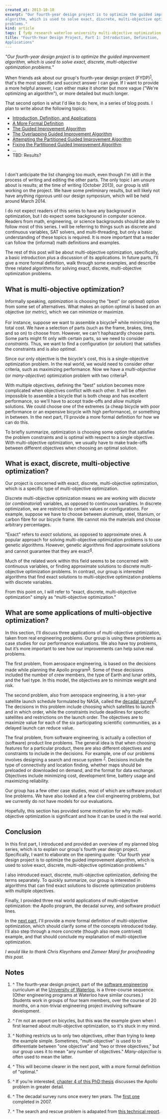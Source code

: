 ```yaml
---
created_at: 2013-10-10
excerpt: "Our fourth-year design project is to optimize the guided improvement
algorithm, which is used to solve exact, discrete, multi-objective optimization
problems."
kind: article
tags: [ fydp research waterloo university multi-objective optimization ]
title: "Fourth-Year Design Project, Part 1: Introduction, Definition,
Applications"
---
```


_"Our fourth-year design project is to optimize the guided improvement
algorithm, which is used to solve exact, discrete, multi-objective optimization
problems."_

When friends ask about our group's fourth-year design project
(FYDP)<sup><a href="#n1" id="t1">1</a></sup>, that's the most specific and
succinct answer I can give. If I want to provide a more helpful answer, I can
either make it shorter but more vague ("We're optimizing an algorithm"), or more
detailed but much longer.

That second option is what I'd like to do here, in a series of blog posts.
I plan to write about the following topics:

* [Introduction, Definition, and Applications][fydp1]
* [A More Formal Definition][fydp2]
* [The Guided Improvement Algorithm][fydp3]
* [The Overlapping Guided Improvement Algorithm][fydp4]
* [Attempting the Partitioned Guided Improvement Algorithm][fydp5]
* [Fixing the Partitioned Guided Improvement Algorithm][fydp6]
* ...
* TBD: Results?
<br/>

I don't anticipate the list changing too much, even though I'm still in the
process of writing and editing the other parts. The only topic I am unsure about
is results; at the time of writing (October 2013), our group is still working on
the project. We have some preliminary results, but will likely not have anything
rigorous until our design symposium, which will be held around March 2014.

I do not expect readers of this series to have any background in optimization,
but I do expect some background in computer science. Readers from math,
engineering, or science backgrounds should be able to follow most of this
series. I will be referring to things such as discrete and continuous variables,
SAT solvers, and multi-threading, but only a basic understanding of these topics
is required. It is more important that a reader can follow the (informal) math
definitions and examples.

The rest of this post will be about multi-objective optimization, specifically,
a basic introduction plus a discussion of its applications. In future parts,
I'll give a more formal definition, walk through some examples, and describe
three related algorithms for solving exact, discrete, multi-objective
optimization problems.

[fydp1]: /blog/fydp1.html
[fydp2]: /blog/fydp2.html
[fydp3]: /blog/fydp3.html
[fydp4]: /blog/fydp4.html
[fydp5]: /blog/fydp5.html
[fydp6]: /blog/fydp6.html


What is multi-objective optimization?
-------------------------------------

Informally speaking, _optimization_ is choosing the "best" (or _optimal_) option
from some set of alternatives. What makes an option optimal is based on an
objective (or _metric_), which we can minimize or maximize.

For instance, suppose we want to assemble a
bicycle<sup><a href="#n2" id="t2">2</a></sup> while minimizing the total cost.
We have a selection of parts (such as the frame, brakes, tires, and so on) to
choose from. However, we can't haphazardly choose parts. Some parts might fit
only with certain parts, so we need to consider _constraints_. Thus, we want to
find a configuration (or _solution_) that satisfies the constraints and is also
_optimal_.

Since our only objective is the bicycle's cost, this is a single-objective
optimization problem. In the real world, we would need to consider other
criteria, such as maximizing performance. Now we have a _multi-objective_ (or
_many-objective_) optimization problem with two
criteria<sup><a href="#n3" id="t3">3</a></sup>.

With multiple objectives, defining the "best" solution becomes more complicated
when objectives conflict with each other. It will be often impossible to
assemble a bicycle that is both cheap and has excellent performance, so we'll
have to accept trade-offs and allow multiple solutions. We could choose one of
the extremes (a cheap bicycle with poor performance or an expensive bicycle with
high performance), or something in between. In the next part, I’ll provide
a more formal definition for how we can do this.

To briefly summarize, optimization is choosing some option that satisfies the
problem constraints and is optimal with respect to a single objective. With
multi-objective optimization, we usually have to make trade-offs between
different objectives when choosing an optimal solution.


What is exact, discrete, multi-objective optimization?
------------------------------------------------------

Our project is concerned with exact, discrete, multi-objective optimization,
which is a specific type of multi-objective optimization.

Discrete multi-objective optimization means we are working with _discrete_ (or
_combinatorial_) variables, as opposed to continuous variables. In discrete
optimization, we are restricted to certain values or configurations. For
example, suppose we have to choose between aluminum, steel, titanium, or carbon
fibre for our bicycle frame. We cannot mix the materials and choose arbitrary
percentages.

"Exact" refers to _exact_ solutions, as opposed to approximate ones. A popular
approach for solving multi-objective optimization problems is to use genetic
algorithms. However, genetic algorithms find approximate solutions and cannot
guarantee that they are exact<sup><a href="#n4" id="t4">4</a></sup>.

Much of the related work within this field seems to be concerned with continuous
variables, or finding approximate solutions to discrete multi-objective
optimization problems. In contrast, our group is interested algorithms that find
exact solutions to multi-objective optimization problems with discrete
variables.

From this point on, I will refer to "exact, discrete, multi-objective
optimization" simply as “multi-objective optimization.”


What are some applications of multi-objective optimization?
-----------------------------------------------------------

In this section, I'll discuss three applications of multi-objective
optimization, taken from real engineering problems. Our group is using these
problems as case studies for our performance evaluations. We also have toy
problems, but it’s more important to see how our improvements can help solve
real problems.

The first problem, from aerospace engineering, is based on the decisions made
while planning the Apollo program<sup><a href="#n5" id="t5">5</a></sup>. Some of
these decisions included the number of crew members, the type of Earth and lunar
orbits, and the fuel type. In this model, the objectives are to minimize weight
and risk.

The second problem, also from aerospace engineering, is a ten-year satellite
launch schedule formulated by NASA, called the
[decadal survey][decadal]<sup><a href="#n6" id="t6">6</a></sup>. The decisions
in this problem include choosing which satellites to launch and in which order,
while the constraints include deadlines for specific satellites and restrictions
on the launch order. The objectives are to maximize value for each of the six
participating scientific communities, as a delayed launch can reduce  value.

The final problem, from software engineering, is actually a collection of
(software) product line problems. The general idea is that when choosing
features for a particular product, there are also different objectives and
constraints to include in the decisions. For example, one of our problems
involves designing a search and rescue system
<sup><a href="#n7" id="t7">7</a></sup>. Decisions include the type of
connectivity and location finding, whether maps should be preloaded or
downloaded on demand, and the format for data exchange. Objectives include
minimizing cost, development time, battery usage and maximizing reliability.

Our group has a few other case studies, most of which are software product line
problems. We have also looked at a few civil engineering problems, but we
currently do not have models for our evaluations.

Hopefully, this section has provided some motivation for why multi-objective
optimization is significant and how it can be used in the real world.

[decadal]: http://web.archive.org/web/20130217173638/http://science.nasa.gov/earth-science/decadal-surveys/


Conclusion
----------

In this first part, I introduced and provided an overview of my planned blog
series, which is to explain our group's fourth year design project.
Specifically, I want to elaborate on the opening quote: "Our fourth year design
project is to optimize the guided improvement algorithm, which is used to solve
exact, discrete, multi-objective optimization problems."

I also introduced exact, discrete, multi-objective optimization, defining the
terms separately. To quickly summarize, our group is interested in algorithms
that can find exact solutions to discrete optimization problems with multiple
objectives.

Finally, I provided three real world applications of multi-objective
optimization: the Apollo program, the decadal survey, and software product
lines.

In the [next part][fydp2], I'll provide a more formal definition of
multi-objective optimization, which should clarify some of the concepts
introduced today. I’ll also step through a more concrete (though also more
contrived) example, and that should conclude my explanation of multi-objective
optimization.

_I would like to thank Chris Kleynhans and Zameer Manji for proofreading this
post._


Notes
-----

 1. <a style="text-decoration: none;" id="n1" href="#t1">^</a> The fourth-year
    design project, part of the [software engineering][se] curriculum at the
    [University of Waterloo][waterloo], is a three-course sequence. (Other
    engineering programs at Waterloo have similar courses.) Students work in
    groups of four team members, over the course of 20 months, on a non-trivial
    engineering project involving software development.

 2. <a style="text-decoration: none;" id="n2" href="#t2">^</a> I'm not an expert
    on bicycles, but this was the example given when I first learned about
    multi-objective optimization, so it's stuck in my mind.

 3. <a style="text-decoration: none;" id="n3" href="#t3">^</a> Nothing restricts
    us to only two objectives, other than trying to keep the example simple.
    Sometimes, "multi-objective" is used to to differentiate between "one
    objective" and "two or three objectives," but our group uses it to mean "any
    number of objectives." _Many-objective_ is often used to mean the latter.

 4. <a style="text-decoration: none;" id="n4" href="#t4">^</a> This will become
    clearer in the next post, with a more formal definition of "optimal."

 5. <a style="text-decoration: none;" id="n5" href="#t5">^</a> If you’re
    interested, [chapter 4 of this PhD thesis][apollo] discusses the Apollo
    problem in greater detail.

 6. <a style="text-decoration: none;" id="n6" href="#t6">^</a> The decadal
    survey runs once every ten years. The [first one][first_decadal] completed
    in 2007.

 7. <a style="text-decoration: none;" id="n7" href="#t7">^</a> The search and
    rescue problem is adapated from [this technical report][searchandrescue].

[se]: https://uwaterloo.ca/software-engineering/
[waterloo]: https://uwaterloo.ca/
[apollo]: http://dspace.mit.edu/handle/1721.1/42912
[first_decadal]: http://www.nap.edu/catalog.php?record_id=11820
[searchandrescue]: http://mason.gmu.edu/~nesfaha2/Publications/GMU-CS-TR-2011-3.pdf
